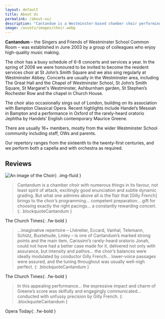 ```yaml
---
layout: default
title: About Us
permalink: /about-us/
description: "Cantandum is a Westminster-based chamber choir performing diverse repertoire from the 16th to 21st centuries in concerts and services annually."
image: /assets/images/choir.webp
---
```


**Cantandum** – the Singers and Friends of Westminster School Common Room – was established in June 2003 by a group of colleagues who enjoy high-quality music making.

The choir has a busy schedule of 6-8 concerts and services a year.  In the spring of 2008 we were honoured to be invited to become the resident services choir at St John’s Smith Square and we also sing regularly at Westminster Abbey.  Concerts are usually in the Westminster area, including The Great Hall and the Chapel of Westminster School, St John’s Smith Square, St Margaret's Westminster,  Ashburnham garden, St Stephen’s Rochester Row and the chapel in Church House.

The choir also occasionally sings out of London, building on its association with Bampton Classical Opera.  Recent highlights include Handel’s Messiah in Bampton and a performance in Oxford of the rarely-heard oratorio Jephtha by Handels’ English contemporary Maurice Greene.

There are usually 16+ members, mostly from the wider Westminster School community including staff, OWs and parents.

Our repertory ranges from the sixteenth to the twenty-first centuries, and we perform both a capella and with orchestra as required.

## Reviews

![An image of the Choir]({{site.baseurl}}/assets/images/choir.jpg){: .img-fluid }

> Cantandum is a chamber choir with numerous things in its favour, not least spirit of attack, excitingly good enunciation and subtle dynamic grading. But what one admires above all is the flair that [Gilly French] brings to the choir’s programming… competent preparation… gift for choosing exactly the right pacings… a constantly rewarding concert. 
{: .blockquoteCantandum }

The Church Times{: .fw-bold }

> …imaginative repertoire – Lhéretier, Eccard, Vanhal, Telemann, Schütz, Buxtehude, Linley – is one of Cantandum’s marked strong points and the main item, Carissimi’s rarely-heard oratorio Jonah, could not have had a better case made for it, delivered not only with assurance, but intensity and pathos… the choir’s balances were ideally modulated by conductor Gilly French… lower-voice passages were assured, and the tuning throughout was usually well-nigh perfect. 
{: .blockquoteCantandum }

The Church Times{: .fw-bold }

> In this appealing performance… the expressive impact and charm of Greene’s score was skilfully and engagingly communicated… conducted with unfussy precision by Gilly French. 
{: .blockquoteCantandum }

Opera Today{: .fw-bold }